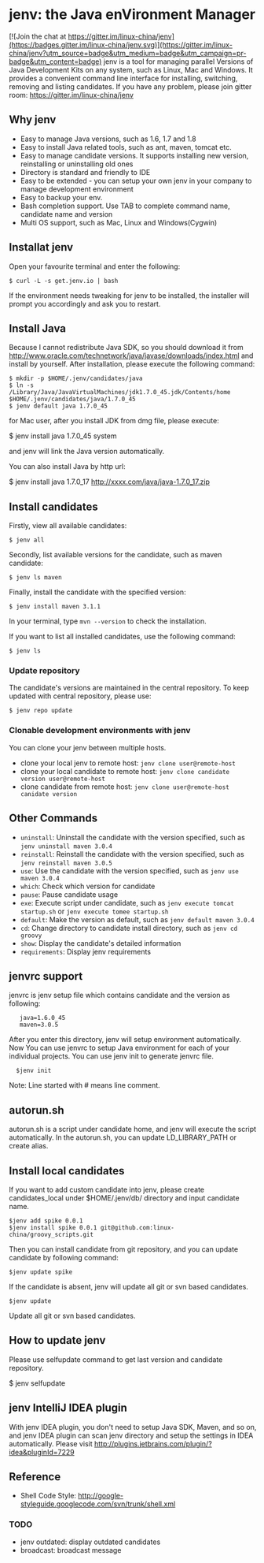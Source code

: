 jenv: the Java enVironment Manager
=======================================

[![Join the chat at https://gitter.im/linux-china/jenv](https://badges.gitter.im/linux-china/jenv.svg)](https://gitter.im/linux-china/jenv?utm_source=badge&utm_medium=badge&utm_campaign=pr-badge&utm_content=badge)
jenv is a tool for managing parallel Versions of Java Development Kits on any system, such as Linux, Mac and Windows.
It provides a convenient command line interface for installing, switching, removing and listing candidates.
If you have any problem, please join gitter room: https://gitter.im/linux-china/jenv 

## Why jenv
   * Easy to manage Java versions, such as 1.6, 1.7 and 1.8
   * Easy to install Java related tools, such as ant, maven, tomcat etc.
   * Easy to manage candidate versions. It supports installing new version, reinstalling or uninstalling old ones
   * Directory is standard and friendly to IDE
   * Easy to be extended - you can setup your own jenv in your company to manage development environment
   * Easy to backup your env.
   * Bash completion support. Use TAB to complete command name, candidate name and version
   * Multi OS support, such as Mac, Linux and Windows(Cygwin)

## Installat jenv

Open your favourite terminal and enter the following:

    $ curl -L -s get.jenv.io | bash

If the environment needs tweaking for jenv to be installed, the installer will prompt you accordingly and ask you to restart.

## Install Java
Because I cannot redistribute Java SDK, so you should download it from http://www.oracle.com/technetwork/java/javase/downloads/index.html
and install by yourself. After installation, please execute the following command:

    $ mkdir -p $HOME/.jenv/candidates/java
    $ ln -s /Library/Java/JavaVirtualMachines/jdk1.7.0_45.jdk/Contents/home $HOME/.jenv/candidates/java/1.7.0_45
    $ jenv default java 1.7.0_45

for Mac user, after you install JDK from dmg file, please execute:

   $ jenv install java 1.7.0_45 system

and jenv will link the Java version automatically.

You can also install Java by http url:

   $ jenv install java 1.7.0_17  http://xxxx.com/java/java-1.7.0_17.zip

## Install candidates

Firstly, view all available candidates:

    $ jenv all

Secondly, list available versions for the candidate, such as maven candidate:

    $ jenv ls maven

Finally, install the candidate with the specified version:

    $ jenv install maven 3.1.1

In your terminal, type `mvn --version` to check the installation.

If you want to list all installed candidates, use the following command:

    $ jenv ls

### Update repository
The candidate's versions are maintained in the central repository. To keep updated with central repository, please use:

    $ jenv repo update

### Clonable development environments with jenv
You can clone your jenv between multiple hosts.

* clone your local jenv to remote host: `jenv clone user@remote-host`
* clone your local candidate to remote host:  `jenv clone candidate version user@remote-host`
* clone candidate from remote host: `jenv clone user@remote-host canidate version`

## Other Commands

  * `uninstall`: Uninstall the candidate with the version specified, such as `jenv uninstall maven 3.0.4`
  * `reinstall`: Reinstall the candidate with the version specified, such as `jenv reinstall maven 3.0.5`
  * `use`: Use the candidate with the version specified, such as `jenv use maven 3.0.4`
  * `which`: Check which version for candidate
  * `pause`: Pause candidate usage
  * `exe`: Execute script under candidate, such as `jenv execute tomcat startup.sh` or `jenv execute tomee startup.sh`
  * `default`: Make the version as default, such as `jenv default maven 3.0.4`
  * `cd`: Change directory to candidate install directory, such as `jenv cd groovy`
  * `show`: Display the candidate's detailed information
  * `requirements`: Display jenv requirements

## jenvrc support
jenvrc is jenv setup file which contains candidate and the version as following:

       java=1.6.0_45
       maven=3.0.5
After you enter this directory, jenv will setup environment automatically.
Now You can use jenvrc to setup Java environment for each of your individual projects.
You can use jenv init to generate jenvrc file.

      $jenv init
Note:  Line started with # means line comment.

## autorun.sh
autorun.sh is a script under candidate home, and jenv will execute the script automatically. In the autorun.sh, you can update LD_LIBRARY_PATH or create alias.

## Install local candidates
If you want to add custom candidate into jenv, please create candidates_local under $HOME/.jenv/db/ directory and input candidate name.

    $jenv add spike 0.0.1
    $jenv install spike 0.0.1 git@github.com:linux-china/groovy_scripts.git
Then you can install candidate from git repository, and you can update candidate by following command:

    $jenv update spike
If the candidate is absent, jenv will update all git or svn based candidates.

    $jenv update
Update all git or svn based candidates.

## How to update jenv
Please use selfupdate command to get last version and candidate repository.

   $ jenv selfupdate

## jenv IntelliJ IDEA plugin
With jenv IDEA plugin, you don't need to setup Java SDK, Maven, and so on, and jenv IDEA plugin can scan jenv directory
and setup the settings in IDEA automatically. Please visit http://plugins.jetbrains.com/plugin/?idea&pluginId=7229

## Reference

* Shell Code Style: http://google-styleguide.googlecode.com/svn/trunk/shell.xml

### TODO

* jenv outdated: display outdated candidates
* broadcast: broadcast message